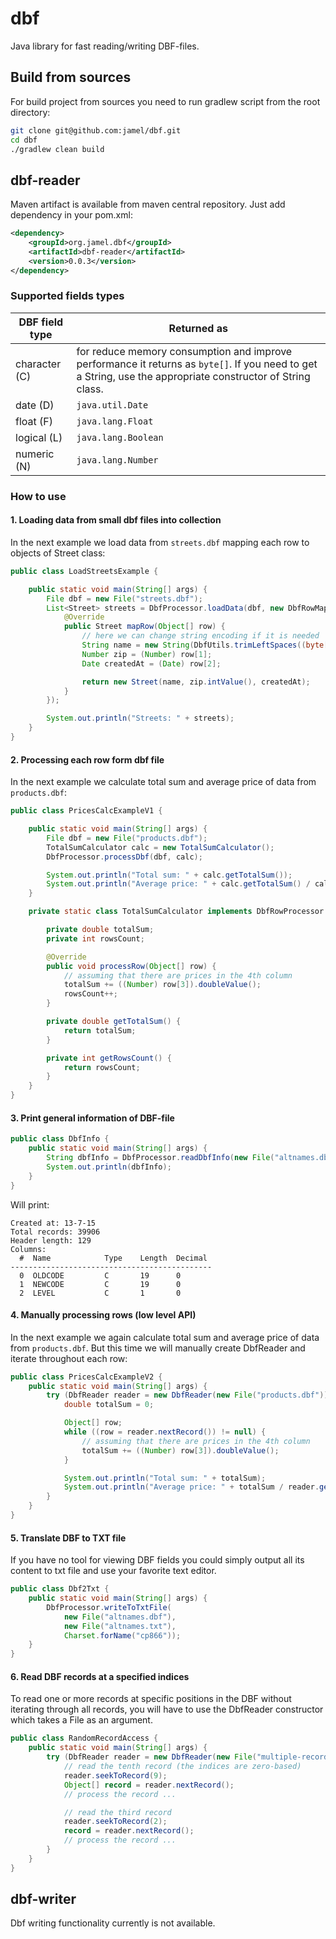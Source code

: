 # dbf

Java library for fast reading/writing DBF-files.

## Build from sources

For build project from sources you need to run gradlew script from the root directory:

```sh
git clone git@github.com:jamel/dbf.git
cd dbf
./gradlew clean build
```

## dbf-reader

Maven artifact is available from maven central repository. Just add dependency in your pom.xml:

```xml
<dependency>
    <groupId>org.jamel.dbf</groupId>
    <artifactId>dbf-reader</artifactId>
    <version>0.0.3</version>
</dependency>
```

### Supported fields types

DBF field type | Returned as
--- | --- 
character (C) | for reduce memory consumption and improve performance it returns as `byte[]`. If you need to get a String, use the appropriate constructor of String class.
date (D) | `java.util.Date`
float (F) | `java.lang.Float`
logical (L) | `java.lang.Boolean`
numeric (N) | `java.lang.Number`

### How to use

#### 1. Loading data from small dbf files into collection

In the next example we load data from `streets.dbf` mapping each row to objects of Street class:

```java
public class LoadStreetsExample {

    public static void main(String[] args) {
        File dbf = new File("streets.dbf");
        List<Street> streets = DbfProcessor.loadData(dbf, new DbfRowMapper<Street>() {
            @Override
            public Street mapRow(Object[] row) {
                // here we can change string encoding if it is needed
                String name = new String(DbfUtils.trimLeftSpaces((byte[]) row[0]));
                Number zip = (Number) row[1];
                Date createdAt = (Date) row[2];

                return new Street(name, zip.intValue(), createdAt);
            }
        });

        System.out.println("Streets: " + streets);
    }
}
```

#### 2. Processing each row form dbf file

In the next example we calculate total sum and average price of data from `products.dbf`:

```java
public class PricesCalcExampleV1 {

    public static void main(String[] args) {
        File dbf = new File("products.dbf");
        TotalSumCalculator calc = new TotalSumCalculator();
        DbfProcessor.processDbf(dbf, calc);

        System.out.println("Total sum: " + calc.getTotalSum());
        System.out.println("Average price: " + calc.getTotalSum() / calc.getRowsCount());
    }

    private static class TotalSumCalculator implements DbfRowProcessor {

        private double totalSum;
        private int rowsCount;

        @Override
        public void processRow(Object[] row) {
            // assuming that there are prices in the 4th column
            totalSum += ((Number) row[3]).doubleValue();
            rowsCount++;
        }

        private double getTotalSum() {
            return totalSum;
        }

        private int getRowsCount() {
            return rowsCount;
        }
    }
}
```

#### 3. Print general information of DBF-file

```java
public class DbfInfo {
    public static void main(String[] args) {
        String dbfInfo = DbfProcessor.readDbfInfo(new File("altnames.dbf"))
        System.out.println(dbfInfo);
    }
}
```

Will print:

```
Created at: 13-7-15
Total records: 39906
Header length: 129
Columns:
  #  Name            Type    Length  Decimal
---------------------------------------------
  0  OLDCODE         C       19      0
  1  NEWCODE         C       19      0
  2  LEVEL           C       1       0
```

#### 4. Manually processing rows (low level API)

In the next example we again calculate total sum and average price of data from `products.dbf`. But this time we will manually create DbfReader and iterate throughout each row:

```java
public class PricesCalcExampleV2 {
    public static void main(String[] args) {
        try (DbfReader reader = new DbfReader(new File("products.dbf"))) {
            double totalSum = 0;

            Object[] row;
            while ((row = reader.nextRecord()) != null) {
                // assuming that there are prices in the 4th column
                totalSum += ((Number) row[3]).doubleValue();
            }

            System.out.println("Total sum: " + totalSum);
            System.out.println("Average price: " + totalSum / reader.getHeader().getNumberOfRecords());
        }
    }
}
```

#### 5. Translate DBF to TXT file

If you have no tool for viewing DBF fields you could simply output all its content to txt file and use your favorite text editor.

```java
public class Dbf2Txt {
    public static void main(String[] args) {
        DbfProcessor.writeToTxtFile(
            new File("altnames.dbf"),
            new File("altnames.txt"),
            Charset.forName("cp866"));
    }
}
```

#### 6. Read DBF records at a specified indices

To read one or more records at specific positions in the DBF without iterating through all records, you will have to use the DbfReader constructor which takes a File as an argument.

```java
public class RandomRecordAccess {
    public static void main(String[] args) {
        try (DbfReader reader = new DbfReader(new File("multiple-records.dbf"))) {
            // read the tenth record (the indices are zero-based)
            reader.seekToRecord(9);
            Object[] record = reader.nextRecord();
            // process the record ...

            // read the third record
            reader.seekToRecord(2);
            record = reader.nextRecord();
            // process the record ...
        }
    }
}
```

## dbf-writer

Dbf writing functionality currently is not available.


